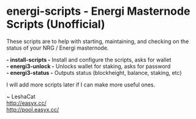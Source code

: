 # energi-scripts - Energi Masternode Scripts (Unofficial)

These scripts are to help with starting, maintaining, and checking on the status of your NRG / Energi masternode.

**- install-scripts -** Install and configure the scripts, asks for wallet<br />
**- energi3-unlock -** Unlocks wallet for staking, asks for password<br />
**- energi3-status -** Outputs status (blockheight, balance, staking, etc)<br />

I will add more scripts later if I can make more useful ones.

~ LeshaCat<br />
http://easyx.cc/<br />
http://pool.easyx.cc/<br />
